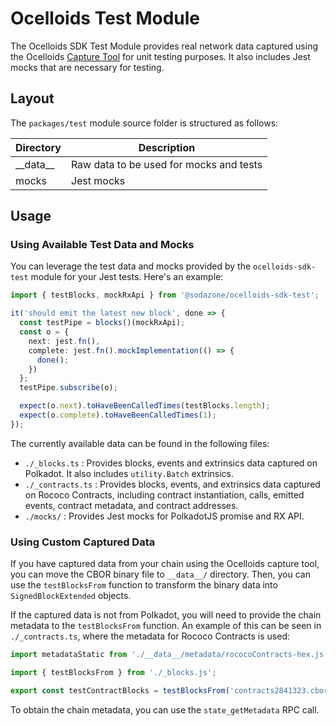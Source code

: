 # Ocelloids Test Module

The Ocelloids SDK Test Module provides real network data captured using the Ocelloids [Capture Tool](https://github.com/sodazone/ocelloids-sdk/tree/main/tools) for unit testing purposes. It also includes Jest mocks that are necessary for testing.

## Layout

The `packages/test` module source folder is structured as follows:

| Directory                    | Description                               |
|------------------------------|-------------------------------------------|
|  \_\_data\_\_                | Raw data to be used for mocks and tests   |
|  mocks                       | Jest mocks                                |

## Usage

### Using Available Test Data and Mocks

You can leverage the test data and mocks provided by the `ocelloids-sdk-test` module for your Jest tests. Here's an example:

```typescript
import { testBlocks, mockRxApi } from '@sodazone/ocelloids-sdk-test';

it('should emit the latest new block', done => {
  const testPipe = blocks()(mockRxApi);
  const o = {
    next: jest.fn(),
    complete: jest.fn().mockImplementation(() => {
      done();
    })
  };
  testPipe.subscribe(o);

  expect(o.next).toHaveBeenCalledTimes(testBlocks.length);
  expect(o.complete).toHaveBeenCalledTimes(1);
});
```

The currently available data can be found in the following files:

- `./_blocks.ts` : Provides blocks, events and extrinsics data captured on Polkadot. It also includes `utility.Batch` extrinsics.
- `./_contracts.ts` : Provides blocks, events, and extrinsics data captured on Rococo Contracts, including contract instantiation, calls, emitted events, contract metadata, and contract addresses.
- `./mocks/` : Provides Jest mocks for PolkadotJS promise and RX API.

### Using Custom Captured Data

If you have captured data from your chain using the Ocelloids capture tool, you can move the CBOR binary file to `__data__/` directory. Then, you can use the `testBlocksFrom` function to transform the binary data into `SignedBlockExtended` objects.

If the captured data is not from Polkadot, you will need to provide the chain metadata to the `testBlocksFrom` function. An example of this can be seen in `./_contracts.ts`, where the metadata for Rococo Contracts is used:

```typescript
import metadataStatic from './__data__/metadata/rococoContracts-hex.js';

import { testBlocksFrom } from './_blocks.js';

export const testContractBlocks = testBlocksFrom('contracts2841323.cbor.bin', metadataStatic);
```

To obtain the chain metadata, you can use the `state_getMetadata` RPC call.